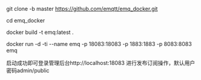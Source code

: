 git clone -b master https://github.com/emqtt/emq_docker.git

cd emq_docker

docker build -t emq:latest .

docker run -d -ti --name emq -p 18083:18083 -p 1883:1883 -p 8083:8083 emq

启动成功即可登录管理后台http://localhost:18083 进行发布订阅操作，默认用户密码admin/public
